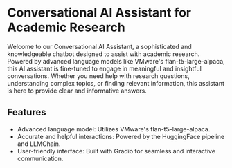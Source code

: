 # Conversational AI Assistant for Academic Research

Welcome to our Conversational AI Assistant, a sophisticated and knowledgeable chatbot designed to assist with academic research. Powered by advanced language models like VMware's flan-t5-large-alpaca, this AI assistant is fine-tuned to engage in meaningful and insightful conversations. Whether you need help with research questions, understanding complex topics, or finding relevant information, this assistant is here to provide clear and informative answers.

## Features

- Advanced language model: Utilizes VMware's flan-t5-large-alpaca.
- Accurate and helpful interactions: Powered by the HuggingFace pipeline and LLMChain.
- User-friendly interface: Built with Gradio for seamless and interactive communication.

